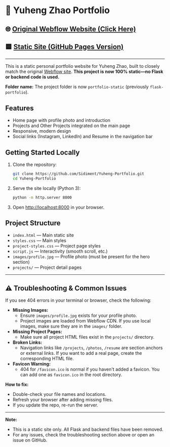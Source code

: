 # 🚀 Yuheng Zhao Portfolio

## 🌐 [Original Webflow Website (Click Here)](https://yuheng-zhao.webflow.io/)
## 🟦 [Static Site (GitHub Pages Version)]([https://sidiment.github.io/Yuheng-Portfolio/](https://sidiment.github.io/Portfolio/))

---

This is a static personal portfolio website for Yuheng Zhao, built to closely match the original [Webflow site](https://yuheng-zhao.webflow.io/). **This project is now 100% static—no Flask or backend code is used.**

**Folder name:** The project folder is now `portfolio-static` (previously `flask-portfolio`).

## Features
- Home page with profile photo and introduction
- Projects and Other Projects integrated on the main page
- Responsive, modern design
- Social links (Instagram, LinkedIn) and Resume in the navigation bar

## Getting Started Locally
1. Clone the repository:
   ```bash
   git clone https://github.com/Sidiment/Yuheng-Portfolio.git
   cd Yuheng-Portfolio
   ```
2. Serve the site locally (Python 3):
   ```bash
   python -m http.server 8000
   ```
3. Open [http://localhost:8000](http://localhost:8000) in your browser.

## Project Structure
- `index.html` — Main static site
- `styles.css` — Main styles
- `project-styles.css` — Project page styles
- `script.js` — Interactivity (smooth scroll, etc.)
- `images/profile.jpg` — Profile photo (must be present for the hero section)
- `projects/` — Project detail pages

---

## ⚠️ Troubleshooting & Common Issues

If you see 404 errors in your terminal or browser, check the following:
- **Missing Images:**
  - Ensure `images/profile.jpg` exists for your profile photo.
  - Project images are loaded from Webflow CDN. If you use local images, make sure they are in the `images/` folder.
- **Missing Project Pages:**
  - Make sure all project HTML files exist in the `projects/` directory.
- **Broken Links:**
  - Navigation links like `/projects`, `/photos`, `/resume` are section anchors or external links. If you want to add a real page, create the corresponding HTML file.
- **Favicon Warning:**
  - 404 for `/favicon.ico` is normal if you haven't added a favicon. You can add one as `favicon.ico` in the root directory.

**How to fix:**
- Double-check your file names and locations.
- Refresh your browser after adding missing files.
- If you update the repo, re-run the server.

---

**Note:**
- This is a static site only. All Flask and backend files have been removed.
- For any issues, check the troubleshooting section above or open an issue on GitHub. 
